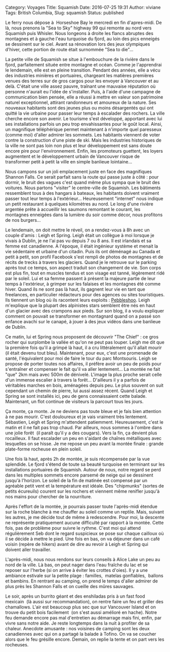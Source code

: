 Category: Voyages
Title: Squamish
Date: 2016-07-25 19:31
Author: viviane
Tags: British Columbia,
Slug: squamish
Status: published

Le ferry nous dépose à  Horseshoe Bay le mercredi en fin d'apres-midi. De là, nous prenons la "Sea to Sky" highway 99 qui remonte au nord vers Squamish puis Whisler. Nous longeons à droite les flancs abruptes des montagnes et à gauche l'eau turquoise du fjord, au loin des pics enneigés se dessinent sur le ciel. Avant sa rénovation lors des jeux olympiques d'hiver, cette portion de route était surnommée "Sea to die"...

La petite ville de Squamish se situe à l'embouchure de la rivière dans le fjord, parfaitement située entre montagne et océan. Comme je l'apprendrai le lendemain, elle est en pleine transition. Pendant des années, elle a vécu des industries minières et portuaires, chargeant les matières premières venues des terres sur de gros cargos pour les envoyer à Vancouver et au delà. C'était une ville assez pauvre, traînant une mauvaise réputation où personne n'aurait eu l'idée de s'installer. Puis, à l'aide d'une campagne de communication bien pensée, elle a réussi à mettre en valeur son patrimoine naturel exceptionnel, attirant randonneurs et amoureux de la nature. Ses nouveaux habitants sont des jeunes plus ou moins désargentés qui ont quitté la vie urbaine pour passer leur temps à escalader des rochers. La ville cherche encore son avenir. Le tourisme s'est développé, apportant avec lui ses installations parfois un peu trop envahissantes pour le goût local. Ainsi, un magnifique téléphérique permet maintenant à n'importe quel paresseux (comme moi) d'aller admirer les sommets. Les habitants viennent de voter contre la construction d'une piste de ski. Mais les industries historiques de la ville ne sont pas loin non plus et leur développement est sans doute encore pire pour l'environnement. Enfin, les promoteurs guettent, les loyers augmentent et le développement urbain de Vancouver risque de transformer petit à petit la ville en simple banlieue lointaine...

Nous campons sur un joli emplacement juste en face des magnifiques Shannon Falls. Ce serait parfait sans la route qui passe juste à côté : pour dormir, le bruit des vagues c'est quand même plus sympa que le bruit des voitures. Nous partons "visiter" le centre-ville de Squamish. Les bâtiments ressemblent tous à des hangars à bateaux, les habitants doivent vraiment passer tout leur temps à l'extérieur... Heureusement "internet" nous indique un petit restaurant à quelques kilomètres au nord. Le long d'une rivière argentée prête à accueillir les saumons remontant le courant, les montagnes enneigées dans la lumière du soir comme décor, nous profitons de nos burgers...

Le lendemain, on doit mettre le réveil, on a rendez-vous à 8h avec un couple d'amis : Leigh et Spring. Leigh était un collègue à moi lorsque je vivais à Dublin, je ne l'ai pas vu depuis 7 ou 8 ans. Il est irlandais et sa femme est canadienne. A l'époque, il était ingénieur système et menait la vie sédentaire et urbaine d'un citadin. Puis ils ont déménagé au Canada et petit à petit, son profil Facebook s'est rempli de photos de montagnes et de récits de trecks à travers les glaciers. Quand je le retrouve sur le parking après tout ce temps, son aspect traduit son changement de vie. Son corps est plus fin, tout en muscles tendus et son visage est tanné, légèrement ridé par le soleil. Lui et sa femme passent à présent la majeure partie de leur temps à l'extérieur, à grimper sur les falaises et les montagnes été comme hiver. Quand ils ne sont pas là haut, ils gagnent leur vie en tant que freelances, en particulier rédacteurs pour des agences ou sites touristiques. Ils tiennent un blog où ils racontent leurs exploits : <a href="http://www.pebbleshoo.com/">Pebbleshoo</a>. Leigh m'explique que la plupart des alpinistes stars semblent être nés en haut d'un glacier avec des crampons aux pieds. Sur son blog, il a voulu expliquer comment on pouvait se transformer en montagnard quand on a passé son enfance avachi sur le canapé, à jouer à des jeux vidéos dans une banlieue de Dublin.

Ce matin, lui et Spring nous proposent de découvrir "The Chief" : ce gros rocher qui surplombe la vallée et qu'on ne peut pas louper. Leigh me dit que la première fois qu'il a grimpé là haut, il a cru littéralement qu'il allait mourir  (il était devenu tout bleu). Maintenant, pour eux, c'est une promenade de santé, l'équivalent pour moi de faire le tour du parc Montsouris. Leigh se propose de porter toutes nos affaires, il préfère avoir un peu de poids pour s'entraîner et compenser le fait qu'il va aller lentement... La montée ne fait "que" 2km mais avec 500m de dénivelé. L'image la plus proche serait celle d'un immense escalier à travers la forêt... D'ailleurs il y a parfois de véritables marches en bois, aménagées depuis peu. Le plus souvent on suit cependant un chemin de pierre, lui aussi assez récent. Quand Leigh et Spring se sont installés ici, peu de gens connaissaient cette balade. Maintenant, un flot continue de visiteurs la parcourt tous les jours.

Ça monte, ça monte. Je ne deviens pas toute bleue et je fais bien attention à ne pas mourir. C'est douloureux et je vais vraiment très lentement. Sébastien, Leigh et Spring m'attendent patiemment. Heureusement, c'est le matin et il ne fait pas trop chaud. Par ailleurs, nous sommes à l'ombre dans une jolie forêt  (il paraît qu'il y a des cougars). Vers la fin, ça devient plus rocailleux. Il faut escalader un peu en s'aidant de chaînes métalliques avec lesquelles on se hisse. Je me repose un peu avant la montée finale : grande plate-forme rocheuse en plein soleil.

Une fois là haut, après 2h de montée, je suis récompensée par la vue splendide. Le fjord s'étend de toute sa beauté turquoise en terminant sur les installations portuaires de Squamish. Autour de nous, notre regard se perd dans les multiples sommets encore parsemé de neige qui se dessinent jusqu'à l'horizon. Le soleil de la fin de matinée est compensé par un agréable petit vent et la température est idéale. Des "chipmunks" (sortes de petits écureuils) courent sur les rochers et viennent même renifler jusqu'à nos mains pour chercher de la nourriture.

Après l'effort de la montée, je pourrais passer toute l'après-midi étendue sur la roche blanche à me chauffer au soleil comme un reptile. Mais, suivant les autres, je me décide tout de même à redescendre. Pour moi, la descente ne représente pratiquement aucune difficulté par rapport à la montée. Cette fois, pas de problème pour suivre le rythme. C'est moi qui attend régulièrement Seb dont le regard suspicieux se pose sur chaque cailloux où il se décide à mettre le pied. Une fois en bas, on va déjeuner dans un café voisin (repère de hikers) avant de dire au revoir à Leigh et Spring qui doivent aller travailler.

L'après-midi, nous nous rendons sur leurs conseils à Alice Lake un peu au nord de la ville. Là bas, on peut nager dans l'eau fraîche du lac et se reposer sur l'herbe (si on arrive à éviter les crottes d'oies). Il y a une ambiance estivale sur la petite plage : familles,  matelas gonflables,  ballons et bambins. En rentrant au camping, on prend le temps d'aller admirer de plus près les Shannon Falls et on cueille des mûres sauvages.

Le soir, après un burrito géant et des enshiladas pris à un fast food mexicain  (là aussi sur recommandation), on rentre faire un feu et griller des chamallows. L'air est beaucoup plus sec que sur Vancouver Island et on trouve du petit bois facilement  (on s'est aussi amélioré en hache). Notre feu demande encore pas mal d'entretien au démarrage mais fini, enfin, par vivre sans notre aide. Je reste longtemps dans la nuit à profiter de sa chaleur. Anecdote amusante : nos voisines de camping sont les deux canadiennes avec qui on a partagé la balade à Tofino. On va se coucher alors que le feu grésille encore. Demain, on replie la tente et on part vers les rocheuses.
